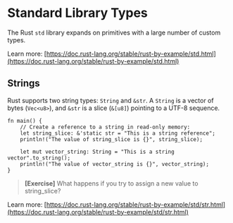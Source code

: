 # Standard Library Types

The Rust `std` library expands on primitives with a large number of custom types.

Learn more: [https://doc.rust-lang.org/stable/rust-by-example/std.html](https://doc.rust-lang.org/stable/rust-by-example/std.html)

## Strings

Rust supports two string types: `String` and `&str`.  A `String` is a vector of bytes (`Vec<u8>`), and `&str` is a slice (`&[u8]`) pointing to a UTF-8 sequence.

```rust,editable
fn main() {
	// Create a reference to a string in read-only memory:
	let string_slice: &'static str = "This is a string reference";
	println!("The value of string_slice is {}", string_slice);

	let mut vector_string: String = "This is a string vector".to_string();
	println!("The value of vector_string is {}", vector_string);
}
```

> **[Exercise]** What happens if you try to assign a new value to string_slice?

Learn more: [https://doc.rust-lang.org/stable/rust-by-example/std/str.html](https://doc.rust-lang.org/stable/rust-by-example/std/str.html)